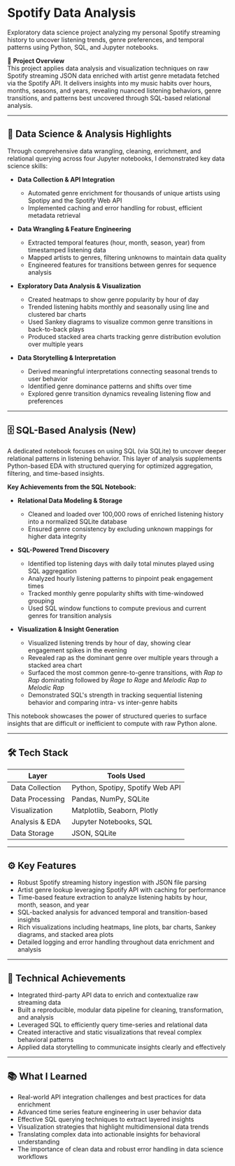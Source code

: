 # Spotify Data Analysis

Exploratory data science project analyzing my personal Spotify streaming history to uncover listening trends, genre preferences, and temporal patterns using Python, SQL, and Jupyter notebooks.

🔗 **Project Overview**  
This project applies data analysis and visualization techniques on raw Spotify streaming JSON data enriched with artist genre metadata fetched via the Spotify API. It delivers insights into my music habits over hours, months, seasons, and years, revealing nuanced listening behaviors, genre transitions, and patterns best uncovered through SQL-based relational analysis.

---

## 🧠 Data Science & Analysis Highlights

Through comprehensive data wrangling, cleaning, enrichment, and relational querying across four Jupyter notebooks, I demonstrated key data science skills:

- **Data Collection & API Integration**  
  - Automated genre enrichment for thousands of unique artists using Spotipy and the Spotify Web API  
  - Implemented caching and error handling for robust, efficient metadata retrieval  

- **Data Wrangling & Feature Engineering**  
  - Extracted temporal features (hour, month, season, year) from timestamped listening data  
  - Mapped artists to genres, filtering unknowns to maintain data quality  
  - Engineered features for transitions between genres for sequence analysis  

- **Exploratory Data Analysis & Visualization**  
  - Created heatmaps to show genre popularity by hour of day  
  - Trended listening habits monthly and seasonally using line and clustered bar charts  
  - Used Sankey diagrams to visualize common genre transitions in back-to-back plays  
  - Produced stacked area charts tracking genre distribution evolution over multiple years  

- **Data Storytelling & Interpretation**  
  - Derived meaningful interpretations connecting seasonal trends to user behavior  
  - Identified genre dominance patterns and shifts over time  
  - Explored genre transition dynamics revealing listening flow and preferences  

---

## 🗄️ SQL-Based Analysis (New)

A dedicated notebook focuses on using SQL (via SQLite) to uncover deeper relational patterns in listening behavior. This layer of analysis supplements Python-based EDA with structured querying for optimized aggregation, filtering, and time-based insights.

**Key Achievements from the SQL Notebook:**

- **Relational Data Modeling & Storage**  
  - Cleaned and loaded over 100,000 rows of enriched listening history into a normalized SQLite database  
  - Ensured genre consistency by excluding unknown mappings for higher data integrity  

- **SQL-Powered Trend Discovery**  
  - Identified top listening days with daily total minutes played using SQL aggregation  
  - Analyzed hourly listening patterns to pinpoint peak engagement times  
  - Tracked monthly genre popularity shifts with time-windowed grouping  
  - Used SQL window functions to compute previous and current genres for transition analysis  

- **Visualization & Insight Generation**  
  - Visualized listening trends by hour of day, showing clear engagement spikes in the evening  
  - Revealed rap as the dominant genre over multiple years through a stacked area chart  
  - Surfaced the most common genre-to-genre transitions, with *Rap to Rap* dominating followed by *Rage to Rage* and *Melodic Rap to Melodic Rap*  
  - Demonstrated SQL's strength in tracking sequential listening behavior and comparing intra- vs inter-genre habits  

This notebook showcases the power of structured queries to surface insights that are difficult or inefficient to compute with raw Python alone.

---

## 🛠️ Tech Stack

| Layer           | Tools Used                             |
|----------------|-----------------------------------------|
| Data Collection | Python, Spotipy, Spotify Web API        |
| Data Processing | Pandas, NumPy, SQLite                   |
| Visualization   | Matplotlib, Seaborn, Plotly             |
| Analysis & EDA  | Jupyter Notebooks, SQL                  |
| Data Storage    | JSON, SQLite                            |

---

## ⚙️ Key Features

- Robust Spotify streaming history ingestion with JSON file parsing  
- Artist genre lookup leveraging Spotify API with caching for performance  
- Time-based feature extraction to analyze listening habits by hour, month, season, and year  
- SQL-backed analysis for advanced temporal and transition-based insights  
- Rich visualizations including heatmaps, line plots, bar charts, Sankey diagrams, and stacked area plots  
- Detailed logging and error handling throughout data enrichment and analysis  

---

## 🧰 Technical Achievements

- Integrated third-party API data to enrich and contextualize raw streaming data  
- Built a reproducible, modular data pipeline for cleaning, transformation, and analysis  
- Leveraged SQL to efficiently query time-series and relational data  
- Created interactive and static visualizations that reveal complex behavioral patterns  
- Applied data storytelling to communicate insights clearly and effectively  

---

## 📚 What I Learned

- Real-world API integration challenges and best practices for data enrichment  
- Advanced time series feature engineering in user behavior data  
- Effective SQL querying techniques to extract layered insights  
- Visualization strategies that highlight multidimensional data trends  
- Translating complex data into actionable insights for behavioral understanding  
- The importance of clean data and robust error handling in data science workflows  
